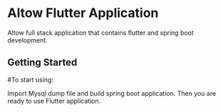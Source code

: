 # Altow Flutter Application

Altow full stack application that contains flutter and spring boot development.

## Getting Started

#To start using:

Import Mysql dump file and build spring boot application. Then you are ready to use Flutter application. 
